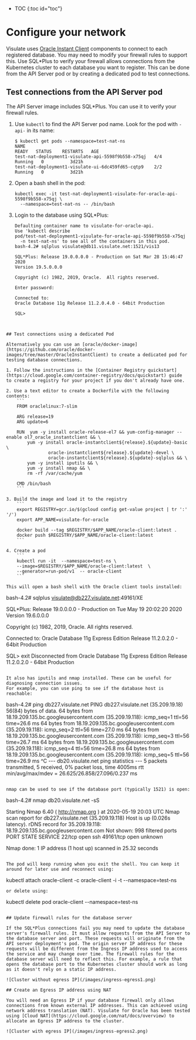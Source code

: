 * TOC
{:toc id="toc"}
# Configure your network

Visulate uses [Oracle Instant Client](https://www.oracle.com/database/technologies/instant-client.html) components to connect to each registered database. You may need to modify your firewall rules to support this. Use SQL*Plus to verify your firewall allows connections from the Kubernetes cluster to each database you want to register. This can be done from the API Server pod or by creating a dedicated pod to test connections.

## Test connections from the API Server pod

The API Server image includes SQL*Plus. You can use it to verify your firewall rules.

1. Use `kubectl` to find the API Server pod name. Look for the pod with `-api-` in its name:

    ```
    $ kubectl get pods --namespace=test-nat-ns
    NAME                                                            READY   STATUS    RESTARTS   AGE
    test-nat-deployment1-visulate-api-5598f9b558-x75qj   4/4     Running   0          3d21h
    test-nat-deployment1-visulate-ui-6dc459fd65-cqtp9    2/2     Running   0          3d21h
    ```
2. Open a bash shell in the pod:

    ```
    kubectl exec -it test-nat-deployment1-visulate-for-oracle-api-5598f9b558-x75qj \
      --namespace=test-nat-ns -- /bin/bash
    ```
3.  Login to the database using SQL*Plus:

    ```
    Defaulting container name to visulate-for-oracle-api.
    Use 'kubectl describe
    pod/test-nat-deployment1-visulate-for-oracle-api-5598f9b558-x75qj
      -n test-nat-ns' to see all of the containers in this pod.
    bash-4.2# sqlplus visulate@db11.visulate.net:1521/vis13

    SQL*Plus: Release 19.0.0.0.0 - Production on Sat Mar 28 15:46:47 2020
    Version 19.5.0.0.0

    Copyright (c) 1982, 2019, Oracle.  All rights reserved.

    Enter password:

    Connected to:
    Oracle Database 11g Release 11.2.0.4.0 - 64bit Production

    SQL>
```


## Test connections using a dedicated Pod

Alternatively you can use an [oracle/docker-image](https://github.com/oracle/docker-images/tree/master/OracleInstantClient) to create a dedicated pod for testing database connections.

1. Follow the instructions in the [Container Registry quickstart](https://cloud.google.com/container-registry/docs/quickstart) guide
to create a registry for your project if you don't already have one.

2. Use a text editor to create a Dockerfile with the following contents:
    ```
    FROM oraclelinux:7-slim

    ARG release=19
    ARG update=6

    RUN  yum -y install oracle-release-el7 && yum-config-manager --enable ol7_oracle_instantclient && \
        yum -y install oracle-instantclient${release}.${update}-basic \
                oracle-instantclient${release}.${update}-devel \
                oracle-instantclient${release}.${update}-sqlplus && \
        yum -y install iputils && \
        yum -y install nmap && \
        rm -rf /var/cache/yum

    CMD /bin/bash
    ```

3. Build the image and load it to the registry
    ```
    export REGISTRY=gcr.io/$(gcloud config get-value project | tr ':' '/')
    export APP_NAME=visulate-for-oracle

    docker build --tag $REGISTRY/$APP_NAME/oracle-client:latest .
    docker push $REGISTRY/$APP_NAME/oracle-client:latest
    ```

4. Create a pod
    ```
    kubectl run -it  --namespace=test-ns \
    --image=$REGISTRY/$APP_NAME/oracle-client:latest  \
    --generator=run-pod/v1  -- oracle-client
    ```

This will open a bash shell with the Oracle client tools installed:
```
bash-4.2# sqlplus visulate@db227.visulate.net:49161/XE

SQL*Plus: Release 19.0.0.0.0 - Production on Tue May 19 20:02:20 2020
Version 19.6.0.0.0

Copyright (c) 1982, 2019, Oracle.  All rights reserved.


Connected to:
Oracle Database 11g Express Edition Release 11.2.0.2.0 - 64bit Production

SQL> exit
Disconnected from Oracle Database 11g Express Edition Release 11.2.0.2.0 - 64bit Production
```

It also has iputils and nmap installed. These can be useful for diagnosing connection issues.
For example, you can use ping to see if the database host is reachable:
```
bash-4.2# ping db227.visulate.net
PING db227.visulate.net (35.209.19.18) 56(84) bytes of data.
64 bytes from 18.19.209.135.bc.googleusercontent.com (35.209.19.118): icmp_seq=1 ttl=56 time=26.6 ms
64 bytes from 18.19.209.135.bc.googleusercontent.com (35.209.19.118): icmp_seq=2 ttl=56 time=27.0 ms
64 bytes from 18.19.209.135.bc.googleusercontent.com (35.209.19.118): icmp_seq=3 ttl=56 time=26.7 ms
64 bytes from 18.19.209.135.bc.googleusercontent.com (35.209.19.118): icmp_seq=4 ttl=56 time=26.8 ms
64 bytes from 18.19.209.135.bc.googleusercontent.com (35.209.19.118): icmp_seq=5 ttl=56 time=26.9 ms
^C
--- db20.visulate.net ping statistics ---
5 packets transmitted, 5 received, 0% packet loss, time 4005ms
rtt min/avg/max/mdev = 26.625/26.858/27.096/0.237 ms
```

nmap can be used to see if the database port (typically 1521) is open:
```
bash-4.2# nmap db20.visulate.net -sS

Starting Nmap 6.40 ( http://nmap.org ) at 2020-05-19 20:03 UTC
Nmap scan report for db227.visulate.net (35.209.19.118)
Host is up (0.026s latency).
rDNS record for 35.209.19.118: 18.19.209.135.bc.googleusercontent.com
Not shown: 998 filtered ports
PORT      STATE SERVICE
22/tcp    open  ssh
49161/tcp open  unknown

Nmap done: 1 IP address (1 host up) scanned in 25.32 seconds
```

The pod will keep running when you exit the shell. You can keep it around for later use and reconnect using:
```
kubectl attach oracle-client -c oracle-client -i -t --namespace=test-ns
```
or delete using:
```
kubectl delete pod oracle-client --namespace=test-ns
```

## Update firewall rules for the database server

If the SQL*Plus connections fail you may need to update the database server's firewall rules. It must allow requests from the API Server to the database server and port. These requests will originate from the API server deployment's pod. The origin server IP address for these requests will be different from the Ingress IP address used to access the service and may change over time. The firewall rules for the database server will need to reflect this. For example, a rule that opens the database port to the Kubernetes cluster should work as long as it doesn't rely on a static IP address.

![Cluster without egress IP](/images/ingress-egress1.png)

## Create an Egress IP address using NAT

You will need an Egress IP if your database firewall only allows connections from known external IP addresses. This can achieved using network address translation (NAT). Visulate for Oracle has been tested using [Cloud NAT](https://cloud.google.com/nat/docs/overview) to allocate an Egress IP address to the cluster.

![Cluster with egress IP](/images/ingress-egress2.png)
